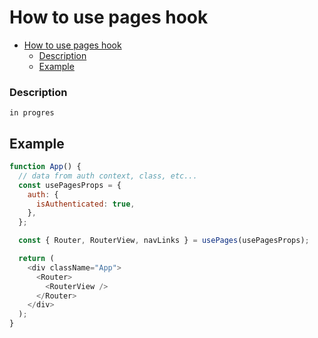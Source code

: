 # How to use pages hook

- [How to use pages hook](#how-to-use-pages-hook)
    - [Description](#description)
  - [Example](#example)

### Description

```
in progres
```

## Example

```javascript
function App() {
  // data from auth context, class, etc...
  const usePagesProps = {
    auth: {
      isAuthenticated: true,
    },
  };

  const { Router, RouterView, navLinks } = usePages(usePagesProps);

  return (
    <div className="App">
      <Router>
        <RouterView />
      </Router>
    </div>
  );
}
```
